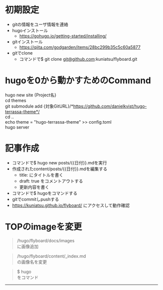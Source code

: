  # 初期設定

- gitの情報をユーザ情報を連絡
- hugoインストール    
  - https://gohugo.io/getting-started/installing/  
- gitインストール    
  - https://qiita.com/godgarden/items/28bc299b35c5c60a5877  
- gitでclone     
  - コマンドで$ git clone git@github.com:kuniatsu/flyboard.git


# hugoを0から動かすためのCommand
hugo new site {Project名}  
cd themes  
git submodule add  {対象GitURL}/*https://github.com/danielkvist/hugo-terrassa-theme*/  
cd ..  
echo theme = \"hugo-terrassa-theme\" >> config.toml   
hugo server  
  

# 記事作成
- コマンドで$ hugo new posts/{{日付}}.mdを実行    
- 作成されたcontent/posts/{{日付}}.mdを編集する    
  - title: にタイトルを書く    
  - draft: true をコメントアウトする    
  - 更新内容を書く     
- コマンドで$ hugoをコマンドする    
- gitでcommitしpushする    
- https://kuniatsu.github.io/flyboard/  にアクセスして動作確認    


# TOPのimageを変更
> /hugo/flyboard/docs/images   
に画像追加

> /hugo/flyboard/content/_index.md    
の画像名を変更

> $ hugo   
をコマンド




----------------------




